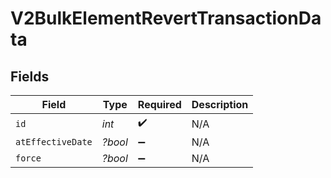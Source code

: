 # V2BulkElementRevertTransactionData


## Fields

| Field              | Type               | Required           | Description        |
| ------------------ | ------------------ | ------------------ | ------------------ |
| `id`               | *int*              | :heavy_check_mark: | N/A                |
| `atEffectiveDate`  | *?bool*            | :heavy_minus_sign: | N/A                |
| `force`            | *?bool*            | :heavy_minus_sign: | N/A                |